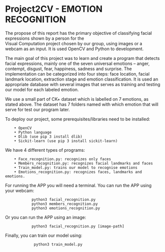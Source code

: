 # Project2CV - EMOTION RECOGNITION

The propose of this report has the primary objective of classifying facial expressions shown by a person for the  
Visual Computation project chosen by our group, using images or a webcam as an input. It is used OpenCV and Python 
to development.

The main goal of this project was to learn and create a program that detects facial expressions, mainly one of the
seven universal emotions – anger, contempt, disgust, fear, happiness, sadness and surprise. The implementation can
be categorized into four steps: face location, facial landmark location, extraction stage and emotion classification. 
It is used an appropriate database with several images that serves as training and testing our
model for each labeled emotion.

We use a small part of CK+ dataset which is labelled on 7 emotions, as stated above.
The dataset has 7 folders named with which emotion that will serve for test our program later.


To deploy our project, some prerequisites/libraries need to be installed:

        • OpenCV
        • Python language
        • Dlib (use pip 3 install dlib)
        • Sickit-learn (use pip 3 install sickit-learn)
        
We have 4 different types of programs:

        • Face_recognition.py: recognizes only faces
        • Members_recognition.py: recognizes facial landmarks and faces
        • Train_model.py: trains our model to recognise emotions
        • Emotions_recognition.py: recognizes faces, landmarks and emotions.
        
For running the APP you will need a terminal. You can run the APP using your webcam:

                python3 facial_recognition.py
                python3 members_recognition.py
                python3 emotions_recognition.py
                
Or you can run the APP using an image:
                
                python3 facial_recognition.py [image-path]
                
Finally, you can train our model using:

                 python3 train_model.py


